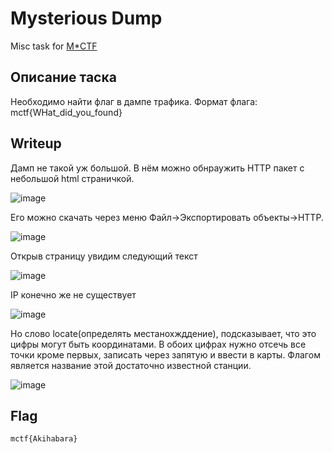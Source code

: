 # Mysterious Dump
Misc task for [M*CTF](task.mtuci.ru)
## Описание таска
Необходимо найти флаг в дампе трафика. Формат флага: mctf{WHat_did_you_found}
## Writeup
Дамп не такой уж большой. В нём можно обнраужить HTTP пакет с небольшой html страничкой.

![image](https://user-images.githubusercontent.com/77790965/188285229-f71a5c60-a3a5-4ccc-80ba-f9a85fb50376.png)

Его можно скачать через меню Файл->Экспортировать объекты->HTTP. 

![image](https://user-images.githubusercontent.com/77790965/188285265-bdab896f-9f75-431a-bcc8-7209e871b409.png)

Открыв страницу увидим следующий текст

![image](https://user-images.githubusercontent.com/77790965/188285328-838ca05a-29d5-42df-ac6b-91f20f2b19b7.png)

IP конечно же не существует

![image](https://user-images.githubusercontent.com/77790965/188285577-f01950c6-bd93-4c0e-82fb-f14816a6c1f7.png)


Но слово locate(определять местанохжддение), подсказывает, что это цифры могут быть координатами. В обоих цифрах нужно отсечь все точки кроме первых, записать через запятую и ввести в карты. Флагом является название этой достаточно известной станции.

![image](https://user-images.githubusercontent.com/77790965/188285490-ba104b76-311b-4350-8874-b8dfa2e9161b.png)

## Flag
```
mctf{Akihabara}
```
